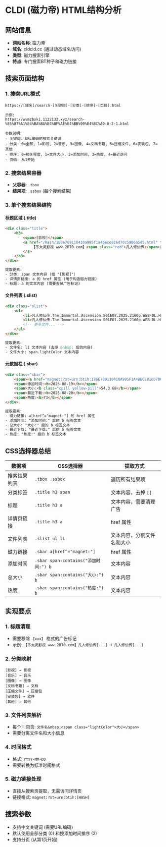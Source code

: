 # CLDI (磁力帝) HTML结构分析

## 网站信息
- **网站名称**: 磁力帝
- **域名**: cldcld.cc (通过动态域名访问)
- **类型**: 磁力搜索引擎
- **特点**: 专门搜索BT种子和磁力链接

## 搜索页面结构

### 1. 搜索URL模式
```
https://[域名]/search-[关键词]-[分类]-[排序]-[页码].html

示例:
https://wvmzbxki.1122132.xyz/search-%E5%87%A1%E4%BA%BA%E4%BF%AE%E4%BB%99%E4%BC%A0-0-2-1.html

参数说明:
- 关键词: URL编码的搜索关键词
- 分类: 0=全部, 1=影视, 2=音乐, 3=图像, 4=文档书籍, 5=压缩文件, 6=安装包, 7=其他
- 排序: 0=相关程度, 1=文件大小, 2=添加时间, 3=热度, 4=最近访问
- 页码: 从1开始
```

### 2. 搜索结果容器
- **父容器**: `.tbox`
- **结果项**: `.ssbox` (每个搜索结果)

### 3. 单个搜索结果结构

#### 标题区域 (.title)
```html
<div class="title">
    <h3>
        <span>[影视]</span>
        <a href="/hash/186e709110410a995f1a4bece816d70c5986a5d5.html" target="_blank">
            【不太灵影视 www.2BT0.com】<span class="red">凡人修仙传</span>[60帧率版本][全30集][国语配音+中文字幕].2025.2160p.WEB-DL.H265.60FPS.AAC-DeePTV
        </a>
    </h3>
</div>

提取要素:
- 分类: span 文本内容 (如 "[影视]")
- 详情页链接: a 的 href 属性 (用于构造磁力链接)
- 标题: a 的文本内容 (需要去掉广告标记)
```

#### 文件列表 (.slist)
```html
<div class="slist">
    <ul>
        <li>凡人修仙传.The.Immortal.Ascension.S01E08.2025.2160p.WEB-DL.H265.60FPS.AAC-DeePTV.mp4&nbsp;<span class="lightColor">2.7 GB</span></li>
        <li>凡人修仙传.The.Immortal.Ascension.S01E01.2025.2160p.WEB-DL.H265.60FPS.AAC-DeePTV.mp4&nbsp;<span class="lightColor">2.4 GB</span></li>
        <!-- 更多文件... -->
    </ul>
</div>

提取要素:
- 文件名: li 文本内容 (去掉 &nbsp; 后的内容)
- 文件大小: span.lightColor 文本内容
```

#### 元数据栏 (.sbar)
```html
<div class="sbar">
    <span><a href="magnet:?xt=urn:btih:186E709110410A995F1A4BECE816D70C5986A5D5" target="_blank">[磁力链接]</a></span>
    <span>添加时间:<b>2025-08-19</b></span>
    <span>大小:<b class="cpill yellow-pill">54.3 GB</b></span>
    <span>最近下载:<b>2025-08-20</b></span>
    <span>热度:<b>73</b></span>
</div>

提取要素:
- 磁力链接: a[href^="magnet:"] 的 href 属性
- 添加时间: "添加时间:" 后的 b 标签文本
- 总大小: "大小:" 后的 b 标签文本
- 最近下载: "最近下载:" 后的 b 标签文本  
- 热度: "热度:" 后的 b 标签文本
```

## CSS选择器总结

| 数据项 | CSS选择器 | 提取方式 |
|--------|-----------|----------|
| 搜索结果列表 | `.tbox .ssbox` | 遍历所有结果项 |
| 分类标签 | `.title h3 span` | 文本内容，去掉 `[]` |
| 标题 | `.title h3 a` | 文本内容，需要清理广告 |
| 详情页链接 | `.title h3 a` | href 属性 |
| 文件列表 | `.slist ul li` | 文本内容，分割文件名和大小 |
| 磁力链接 | `.sbar a[href^="magnet:"]` | href 属性 |
| 添加时间 | `.sbar span:contains("添加时间:") b` | 文本内容 |
| 总大小 | `.sbar span:contains("大小:") b` | 文本内容 |
| 热度 | `.sbar span:contains("热度:") b` | 文本内容 |

## 实现要点

### 1. 标题清理
- 需要移除 `【xxx】` 格式的广告标记
- 示例: `【不太灵影视 www.2BT0.com】凡人修仙传[...]` → `凡人修仙传[...]`

### 2. 分类映射
```
[影视] → 影视
[音乐] → 音乐  
[图像] → 图像
[文档书籍] → 文档
[压缩文件] → 压缩包
[安装包] → 软件
[其他] → 其他
```

### 3. 文件列表解析
- 每个 li 包含: `文件名&nbsp;<span class="lightColor">大小</span>`
- 需要分离文件名和大小信息

### 4. 时间格式
- 格式: `YYYY-MM-DD`
- 需要转换为标准时间格式

### 5. 磁力链接处理
- 直接从搜索页提取，无需访问详情页
- 链接格式: `magnet:?xt=urn:btih:[HASH]`

## 搜索参数
- 支持中文关键词 (需要URL编码)
- 默认使用全部分类 (0) 和按添加时间排序 (2)
- 支持分页 (从第1页开始)
